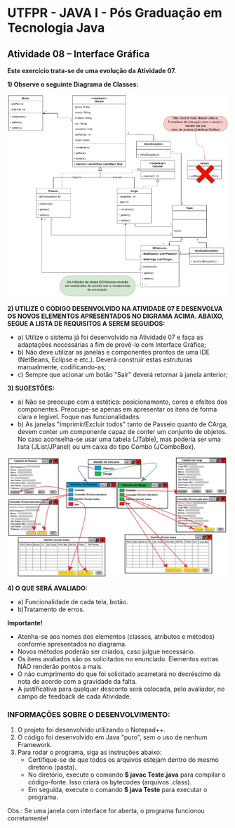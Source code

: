 # UTFPR - JAVA I - Pós Graduação em Tecnologia Java

## Atividade 08 – Interface Gráfica

**Este exercício trata-se de uma evolução da Atividade 07.**

**1) Observe o seguinte Diagrama de Classes:**

![Diagrama de Classes - Atividade 08](/CETEJ31_-_Linguagem_de_Programacao_Java_I_-_JAVA_XXX_(2024_01)/Images/Diagrama_de_Classes_-_Atividade_08.png)

**2) UTILIZE O CÓDIGO DESENVOLVIDO NA ATIVIDADE 07 E DESENVOLVA OS NOVOS ELEMENTOS APRESENTADOS NO DIGRAMA ACIMA. ABAIXO, SEGUE A LISTA DE REQUISITOS A SEREM SEGUIDOS:**
- a) Utilize o sistema já foi desenvolvido na Atividade 07 e faça as adaptações necessárias a fim de provê-lo com Interface Gráfica;
- b) Não deve utilizar as janelas e componentes prontos de uma IDE (NetBeans, Eclipse e etc.). Deverá construir estas estruturas manualmente, codificando-as;
- c) Sempre que acionar um botão "Sair" deverá retornar à janela anterior;

**3) SUGESTÕES:**
- a) Não se preocupe com a estética: posicionamento, cores e efeitos dos componentes. Preocupe-se apenas em apresentar os itens de forma clara e legível. Foque nas funcionalidades.
- b) As janelas "Imprimir/Excluir todos" tanto de Passeio quanto de CArga, devem conter um componente capaz de conter um conjunto de objetos. No caso aconselha-se usar uma tabela (JTable), mas poderia ser uma lista (JList/JPanel) ou um caixa do tipo Combo (JComboBox).

![Diagrama de Janelas - Atividade 08](/CETEJ31_-_Linguagem_de_Programacao_Java_I_-_JAVA_XXX_(2024_01)/Images/Diagrama_de_Janelas_-_Atividade_08.png) 

**4) O QUE SERÁ AVALIADO:**
- a) Funcionalidade de cada tela, botão.
- b)Tratamento de erros.

**Importante!**
- Atenha-se aos nomes dos elementos (classes, atributos e métodos) conforme apresentados no diagrama.
- Novos métodos poderão ser criados, caso julgue necessário.
- Os itens avaliados são os solicitados no enunciado. Elementos extras NÃO renderão pontos a mais.
- O não cumprimento do que foi solicitado acarretará no decréscimo da nota de acordo com a gravidade da falta.
- A justificativa para qualquer desconto será colocada, pelo avaliador, no campo de feedback de cada Atividade.

### INFORMAÇÕES SOBRE O DESENVOLVIMENTO:
1. O projeto foi desenvolvido utilizando o Notepad++.
2. O código foi desenvolvido em Java "puro", sem o uso de nenhum Framework.
3. Para rodar o programa, siga as instruções abaixo:
    - Certifique-se de que todos os arquivos estejam dentro do mesmo diretório (pasta).
    - No diretório, execute o comando **$ javac Teste.java** para compilar o código-fonte. Isso criará os bytecodes (arquivos .class).
    - Em seguida, execute o comando **$ java Teste** para executar o programa.

Obs.: Se uma janela com interface for aberta, o programa funcionou corretamente!